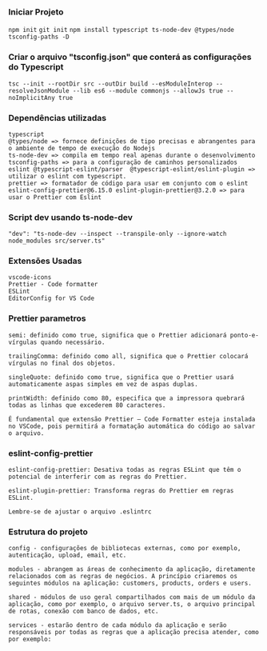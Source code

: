 ### Iniciar Projeto

`npm init`
`git init`
`npm install typescript ts-node-dev @types/node tsconfig-paths -D`

### Criar o arquivo "tsconfig.json" que conterá as configurações do Typescript

`tsc --init --rootDir src --outDir build --esModuleInterop --resolveJsonModule --lib es6 --module commonjs --allowJs true --noImplicitAny true`

### Dependências utilizadas

```
typescript
@types/node => fornece definições de tipo precisas e abrangentes para o ambiente de tempo de execução do Nodejs
ts-node-dev => compila em tempo real apenas durante o desenvolvimento
tsconfig-paths => para a configuração de caminhos personalizados
eslint @typescript-eslint/parser  @typescript-eslint/eslint-plugin => utilizar o eslint com typescript.
prettier => formatador de código para usar em conjunto com o eslint
eslint-config-prettier@6.15.0 eslint-plugin-prettier@3.2.0 => para usar o Prettier com Eslint
```

### Script dev usando ts-node-dev

`"dev": "ts-node-dev --inspect --transpile-only --ignore-watch node_modules src/server.ts"`

### Extensões Usadas

```
vscode-icons
Prettier - Code formatter
ESLint
EditorConfig for VS Code
```

### Prettier parametros

```
semi: definido como true, significa que o Prettier adicionará ponto-e-vírgulas quando necessário.

trailingComma: definido como all, significa que o Prettier colocará vírgulas no final dos objetos.

singleQuote: definido como true, significa que o Prettier usará automaticamente aspas simples em vez de aspas duplas.

printWidth: definido como 80, especifica que a impressora quebrará todas as linhas que excederem 80 caracteres.

É fundamental que extensão Prettier – Code Formatter esteja instalada no VSCode, pois permitirá a formatação automática do código ao salvar o arquivo.
```

### eslint-config-prettier

```
eslint-config-prettier: Desativa todas as regras ESLint que têm o potencial de interferir com as regras do Prettier.

eslint-plugin-prettier: Transforma regras do Prettier em regras ESLint.

Lembre-se de ajustar o arquivo .eslintrc
```

### Estrutura do projeto

```
config - configurações de bibliotecas externas, como por exemplo, autenticação, upload, email, etc.

modules - abrangem as áreas de conhecimento da aplicação, diretamente relacionados com as regras de negócios. A princípio criaremos os seguintes módulos na aplicação: customers, products, orders e users.

shared - módulos de uso geral compartilhados com mais de um módulo da aplicação, como por exemplo, o arquivo server.ts, o arquivo principal de rotas, conexão com banco de dados, etc.

services - estarão dentro de cada módulo da aplicação e serão responsáveis por todas as regras que a aplicação precisa atender, como por exemplo:
```
